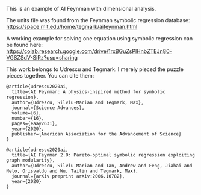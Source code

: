 This is an example of AI Feynman with dimensional analysis.

The units file was found from the Feynman symbolic regression database: https://space.mit.edu/home/tegmark/aifeynman.html

A working example for solving one equation using symbolic regression can be found here: https://colab.research.google.com/drive/1rxBGuZsPlHnbZTEJn80-VGSZSdV-SiRz?usp=sharing

This work belongs to Udrescu and Tegmark. I merely pieced the puzzle pieces together. You can cite them:

```
@article{udrescu2020ai,
  title={AI Feynman: A physics-inspired method for symbolic regression},
  author={Udrescu, Silviu-Marian and Tegmark, Max},
  journal={Science Advances},
  volume={6},
  number={16},
  pages={eaay2631},
  year={2020},
  publisher={American Association for the Advancement of Science}
}
```

```
@article{udrescu2020ai,
  title={AI Feynman 2.0: Pareto-optimal symbolic regression exploiting graph modularity},
  author={Udrescu, Silviu-Marian and Tan, Andrew and Feng, Jiahai and Neto, Orisvaldo and Wu, Tailin and Tegmark, Max},
  journal={arXiv preprint arXiv:2006.10782},
  year={2020}
}
```
